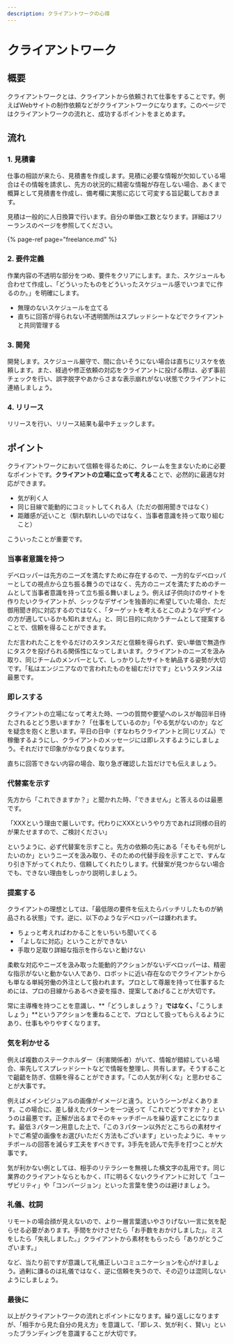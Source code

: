 ```yaml
---
description: クライアントワークの心得
---
```


# クライアントワーク

## 概要

クライアントワークとは、クライアントから依頼されて仕事をすることです。例えばWebサイトの制作依頼などがクライアントワークになります。このページではクライアントワークの流れと、成功するポイントをまとめます。

## 流れ

### 1. 見積書

仕事の相談が来たら、見積書を作成します。見積に必要な情報が欠如している場合はその情報を請求し、先方の状況的に精密な情報が存在しない場合、あくまで概算として見積書を作成し、備考欄に実態に応じて可変する旨記載しておきます。

見積は一般的に人日換算で行います。自分の単価x工数となります。詳細はフリーランスのページを参照してください。

{% page-ref page="freelance.md" %}

### 2. 要件定義

作業内容の不透明な部分をつめ、要件をクリアにします。また、スケジュールも合わせて作成し、「どういったものをどういったスケジュール感でいつまでに作るのか。」を明確にします。

* 無理のないスケジュールを立てる
* 直ちに回答が得られない不透明箇所はスプレッドシートなどでクライアントと共同管理する

### 3. 開発

開発します。スケジュール厳守で、間に合いそうにない場合は直ちにリスケを依頼します。また、経過や修正依頼の対応をクライアントに投げる際は、必ず事前チェックを行い、誤字脱字やあからさまな表示崩れがない状態でクライアントに連絡しましょう。

### 4. リリース

リリースを行い、リリース結果も最中チェックします。

## ポイント

クライアントワークにおいて信頼を得るために、クレームを生まないために必要なポイントです。**クライアントの立場に立って考える**ことで、必然的に最適な対応ができます。

* 気が利く人
* 同じ目線で能動的にコミットしてくれる人（ただの御用聞きではなく）
* 距離感が近いこと（馴れ馴れしいのではなく、当事者意識を持って取り組むこと）

こういったことが重要です。

### 当事者意識を持つ

デベロッパーは先方のニーズを満たすために存在するので、一方的なデベロッパーとしての視点から立ち振る舞うのではなく、先方のニーズを満たすためのチームとして当事者意識を持って立ち振る舞いましょう。例えば子供向けのサイトを作りたいクライアントが、シックなデザインを独善的に希望していた場合、ただ御用聞き的に対応するのではなく、「ターゲットを考えるとこのようなデザインの方が適しているかも知れません」と、同じ目的に向かうチームとして提案することで、信頼を得ることができます。

ただ言われたことをやるだけのスタンスだと信頼を得られず、安い単価で無造作にタスクを投げられる関係性になってしまいます。クライアントのニーズを汲み取り、同じチームのメンバーとして、しっかりしたサイトを納品する姿勢が大切です。「私はエンジニアなので言われたものを組むだけです」というスタンスは最悪です。

### 即レスする

クライアントの立場になって考えた時、一つの質問や要望へのレスが毎回半日待たされるとどう思いますか？「仕事をしているのか」「やる気がないのか」などを疑念を抱くと思います。平日の日中（すなわちクライアントと同じリズム）で稼働するようにし、クライアントのメッセージには即レスするようにしましょう。それだけで印象がかなり良くなります。

直ちに回答できない内容の場合、取り急ぎ確認した旨だけでも伝えましょう。

###  代替案を示す

先方から「これできますか？」と聞かれた時、「できません」と答えるのは最悪です。

「XXXという理由で厳しいです。代わりにXXXというやり方であれば同様の目的が果たせますので、ご検討ください」  
  
というように、必ず代替案を示すこと。先方の依頼の先にある「そもそも何がしたいのか」というニーズを汲み取り、そのための代替手段を示すことで、すんなり引き下がってくれたり、信頼してくれたりします。代替案が見つからない場合でも、できない理由をしっかり説明しましょう。

### 提案する

クライアントの理想としては、「最低限の要件を伝えたらバッチリしたものが納品される状態」です。逆に、以下のようなデベロッパーは嫌われます。

* ちょっと考えればわかることをいちいち聞いてくる
* 「よしなに対応」ということができない
* 手取り足取り詳細な指示を作らないと動けない

柔軟な対応やニーズを汲み取った能動的アクションがないデベロッパーは、精密な指示がないと動かない人であり、ロボットに近い存在なのでクライアントからも単なる単純労働の外注として扱われます。プロとして尊厳を持って仕事するためには、プロの目線からあるべき姿を描き、提案してあげることが大切です。

常に主導権を持つことを意識し、**「どうしましょう？」**ではなく、**「こうしましょう」**というアクションを重ねることで、プロとして扱ってもらえるようにあり、仕事もやりやすくなります。

### 気を利かせる

例えば複数のステークホルダー（利害関係者）がいて、情報が錯綜している場合、率先してスプレッドシートなどで情報を整理し、共有します。そうすることで齟齬を防ぎ、信頼を得ることができます。「この人気が利くな」と思わせることが大事です。

例えばメインビジュアルの画像がイメージと違う。というシーンがよくあります。この場合に、差し替えたパターンを一つ送って「これでどうですか？」というのは最悪です。正解が出るまでそのキャッチボールを繰り返すことになります。最低３パターン用意した上で、「この３パターン以外だとこちらの素材サイトでご希望の画像をお選びいただく方法もございます」といったように、キャッチボールの回答を減らす工夫をすべきです。3手先を読んで先手を打つことが大事です。

気が利かない例としては、相手のリテラシーを無視した横文字の乱用です。同じ業界のクライアントならともかく、ITに明るくないクライアントに対して「ユーザビリティ」や「コンバージョン」といった言葉を使うのは避けましょう。

### 礼儀、枕詞

リモートの場合顔が見えないので、より一層言葉遣いやさりげない一言に気を配らせる必要があります。手間をかけさせたら「お手数をおかけしました」。ミスをしたら「失礼しました。」クライアントから素材をもらったら「ありがとうございます。」

など、当たり前ですが意識して礼儀正しいコミュニケーションを心がけましょう。過剰に謙るのは礼儀ではなく、逆に信頼を失うので、その辺りは混同しないようにしましょう。

### 最後に

以上がクライアントワークの流れとポイントになります。繰り返しになりますが、「相手から見た自分の見え方」を意識して、「即レス、気が利く、賢い」といったブランディングを意識することが大切です。


